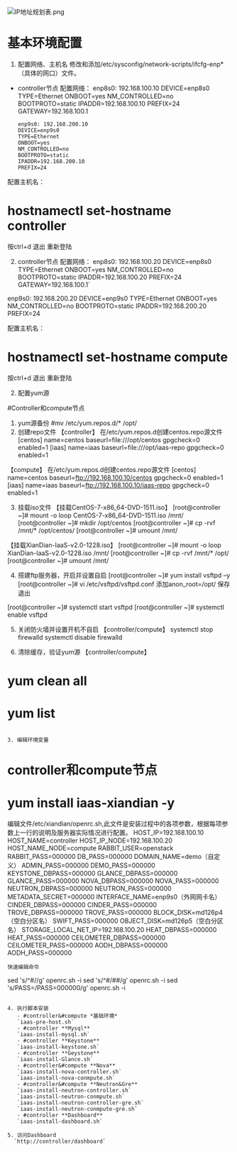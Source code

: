 ![IP地址规划表.png](https://s1.ax2x.com/2018/03/30/tC5Cn.png)

# 基本环境配置
1. 配置网络、主机名
修改和添加/etc/sysconfig/network-scripts/ifcfg-enp\*（具体的网口）文件。
  - controller节点
		配置网络：
		enp8s0: 192.168.100.10
		DEVICE=enp8s0
		TYPE=Ethernet
		ONBOOT=yes
		NM_CONTROLLED=no
		BOOTPROTO=static
		IPADDR=192.168.100.10
		PREFIX=24
		GATEWAY=192.168.100.1

		enp9s0: 192.168.200.10
		DEVICE=enp9s0
		TYPE=Ethernet
		ONBOOT=yes
		NM_CONTROLLED=no
		BOOTPROTO=static
		IPADDR=192.168.200.10
		PREFIX=24

配置主机名：
# hostnamectl set-hostname controller
按ctrl+d 退出  重新登陆

   2. controller节点
配置网络：
enp8s0: 192.168.100.20
DEVICE=enp8s0
TYPE=Ethernet
ONBOOT=yes
NM_CONTROLLED=no
BOOTPROTO=static
IPADDR=192.168.100.20
PREFIX=24
GATEWAY=192.168.100.1`

enp9s0: 192.168.200.20
DEVICE=enp9s0
TYPE=Ethernet
ONBOOT=yes
NM_CONTROLLED=no
BOOTPROTO=static
IPADDR=192.168.200.20
PREFIX=24

配置主机名：
# hostnamectl set-hostname compute
按ctrl+d 退出  重新登陆

2. 配置yum源

#Controller和compute节点
   1. yum源备份
#mv /etc/yum.repos.d/\*  /opt/
   2. 创建repo文件
【controller】
在/etc/yum.repos.d创建centos.repo源文件
[centos]
name=centos
baseurl=file:///opt/centos
gpgcheck=0
enabled=1
[iaas]
name=iaas
baseurl=file:///opt/iaas-repo
gpgcheck=0
enabled=1

【compute】
在/etc/yum.repos.d创建centos.repo源文件
[centos]
name=centos
baseurl=ftp://192.168.100.10/centos
gpgcheck=0
enabled=1
[iaas]
name=iaas
baseurl=ftp://192.168.100.10/iaas-repo
gpgcheck=0
enabled=1

   3. 挂载iso文件
【挂载CentOS-7-x86_64-DVD-1511.iso】
[root@controller ~]# mount -o loop CentOS-7-x86_64-DVD-1511.iso  /mnt/
[root@controller ~]# mkdir /opt/centos
[root@controller ~]# cp -rvf /mnt/* /opt/centos/
[root@controller ~]# umount  /mnt/

【挂载XianDian-IaaS-v2.0-1228.iso】
[root@controller ~]# mount -o loop XianDian-IaaS-v2.0-1228.iso  /mnt/
[root@controller ~]# cp -rvf /mnt/* /opt/
[root@controller ~]# umount  /mnt/

   4. 搭建ftp服务器，开启并设置自启
[root@controller ~]# yum install vsftpd –y
[root@controller ~]# vi /etc/vsftpd/vsftpd.conf
添加anon_root=/opt/
保存退出

[root@controller ~]# systemctl start vsftpd
[root@controller ~]# systemctl enable vsftpd

   5. 关闭防火墙并设置开机不自启
【controller/compute】
systemctl stop firewalld
systemctl disable firewalld

   6. 清除缓存，验证yum源
【controller/compute】
# yum clean all
# yum list
```

3. 编辑环境变量
```
# controller和compute节点
# yum install iaas-xiandian -y
编辑文件/etc/xiandian/openrc.sh,此文件是安装过程中的各项参数，根据每项参数上一行的说明及服务器实际情况进行配置。
HOST_IP=192.168.100.10
HOST_NAME=controller
HOST_IP_NODE=192.168.100.20
HOST_NAME_NODE=compute
RABBIT_USER=openstack
RABBIT_PASS=000000
DB_PASS=000000
DOMAIN_NAME=demo（自定义）
ADMIN_PASS=000000
DEMO_PASS=000000
KEYSTONE_DBPASS=000000
GLANCE_DBPASS=000000
GLANCE_PASS=000000
NOVA_DBPASS=000000
NOVA_PASS=000000
NEUTRON_DBPASS=000000
NEUTRON_PASS=000000
METADATA_SECRET=000000
INTERFACE_NAME=enp9s0（外网网卡名）
CINDER_DBPASS=000000
CINDER_PASS=000000
TROVE_DBPASS=000000
TROVE_PASS=000000
BLOCK_DISK=md126p4（空白分区名）
SWIFT_PASS=000000
OBJECT_DISK=md126p5（空白分区名）
STORAGE_LOCAL_NET_IP=192.168.100.20
HEAT_DBPASS=000000
HEAT_PASS=000000
CEILOMETER_DBPASS=000000
CEILOMETER_PASS=000000
AODH_DBPASS=000000
AODH_PASS=000000
```
快速编辑命令
```
sed 's/^#//g' openrc.sh -i
sed 's/^#/##/g' openrc.sh -i
sed 's/PASS=/PASS=000000/g' openrc.sh  -i
```

4. 执行脚本安装
   - #controller&#compute *基础环境*  
   `iaas-pre-host.sh`
   - #controller **Mysql**  
   `iaas-install-mysql.sh`
   - #controller **Keystone**  
   `iaas-install-keystone.sh`
   - #controller **Geystone**  
   `iaas-install-Glance.sh`
   - #controller&#compute **Nova**  
   `iaas-install-nova-controller.sh`  
   `iaas-install-nova-conmpute.sh`
   - #controller&#compute **Neutron&Gre**  
   `iaas-install-neutron-controller.sh`  
   `iaas-install-neutron-conmpute.sh`  
   `iaas-install-neutron-controller-gre.sh`  
   `iaas-install-neutron-conmpute-gre.sh`
   - #controller **Dashboard**  
   `iaas-install-dashboard.sh`

5. 访问Dashboard  
  `http://controller/dashboard`
